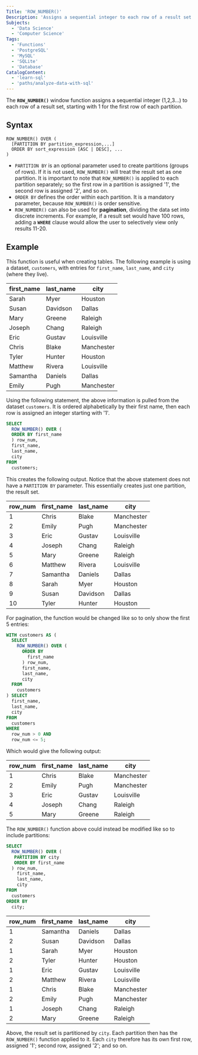 ```yaml
---
Title: 'ROW_NUMBER()'
Description: 'Assigns a sequential integer to each row of a result set.'
Subjects:
  - 'Data Science'
  - 'Computer Science'
Tags:
  - 'Functions'
  - 'PostgreSQL'
  - 'MySQL'
  - 'SQLite'
  - 'Database'
CatalogContent:
  - 'learn-sql'
  - 'paths/analyze-data-with-sql'
---
```


The **`ROW_NUMBER()`** window function assigns a sequential integer (1,2,3...) to each row of a result set, starting with 1 for the first row of each partition.

## Syntax

```pseudo
ROW_NUMBER() OVER (
  [PARTITION BY partition_expression,...]
  ORDER BY sort_expression [ASC | DESC], ...
)
```

- `PARTITION BY` is an optional parameter used to create partitions (groups of rows). If it is not used, `ROW_NUMBER()` will treat the result set as one partition. It is important to note that `ROW_NUMBER()` is applied to each partition separately; so the first row in a partition is assigned '1', the second row is assigned '2', and so on.
- `ORDER BY` defines the order within each partition. It is a mandatory parameter, because `ROW_NUMBER()` is order sensitive.
- `ROW_NUMBER()` can also be used for **pagination**, dividing the data set into discrete increments. For example, if a result set would have 100 rows, adding a **`WHERE`** clause would allow the user to selectively view only results 11-20.

## Example

This function is useful when creating tables. The following example is using a dataset, `customers`, with entries for `first_name`, `last_name`, and `city` (where they live).

| first_name | last_name | city       |
| ---------- | --------- | ---------- |
| Sarah      | Myer      | Houston    |
| Susan      | Davidson  | Dallas     |
| Mary       | Greene    | Raleigh    |
| Joseph     | Chang     | Raleigh    |
| Eric       | Gustav    | Louisville |
| Chris      | Blake     | Manchester |
| Tyler      | Hunter    | Houston    |
| Matthew    | Rivera    | Louisville |
| Samantha   | Daniels   | Dallas     |
| Emily      | Pugh      | Manchester |

Using the following statement, the above information is pulled from the dataset `customers`. It is ordered alphabetically by their first name, then each row is assigned an integer starting with '1'.

```sql
SELECT
  ROW_NUMBER() OVER (
  ORDER BY first_name
  ) row_num,
  first_name,
  last_name,
  city
FROM
  customers;
```

This creates the following output. Notice that the above statement does not have a `PARTITION BY` parameter. This essentially creates just one partition, the result set.

| row_num | first_name | last_name | city       |
| ------- | ---------- | --------- | ---------- |
| 1       | Chris      | Blake     | Manchester |
| 2       | Emily      | Pugh      | Manchester |
| 3       | Eric       | Gustav    | Louisville |
| 4       | Joseph     | Chang     | Raleigh    |
| 5       | Mary       | Greene    | Raleigh    |
| 6       | Matthew    | Rivera    | Louisville |
| 7       | Samantha   | Daniels   | Dallas     |
| 8       | Sarah      | Myer      | Houston    |
| 9       | Susan      | Davidson  | Dallas     |
| 10      | Tyler      | Hunter    | Houston    |

For pagination, the function would be changed like so to only show the first 5 entries:

```sql
WITH customers AS (
  SELECT
    ROW_NUMBER() OVER (
      ORDER BY
        first_name
      ) row_num,
      first_name,
      last_name,
      city
  FROM
    customers
) SELECT
  first_name,
  last_name,
  city
FROM
  customers
WHERE
  row_num > 0 AND
  row_num <= 5;
```

Which would give the following output:

| row_num | first_name | last_name | city       |
| ------- | ---------- | --------- | ---------- |
| 1       | Chris      | Blake     | Manchester |
| 2       | Emily      | Pugh      | Manchester |
| 3       | Eric       | Gustav    | Louisville |
| 4       | Joseph     | Chang     | Raleigh    |
| 5       | Mary       | Greene    | Raleigh    |

The `ROW_NUMBER()` function above could instead be modified like so to include partitions:

```sql
SELECT
  ROW_NUMBER() OVER (
   PARTITION BY city
   ORDER BY first_name
  ) row_num,
    first_name,
    last_name,
    city
FROM
  customers
ORDER BY
  city;
```

| row_num | first_name | last_name | city       |
| ------- | ---------- | --------- | ---------- |
| 1       | Samantha   | Daniels   | Dallas     |
| 2       | Susan      | Davidson  | Dallas     |
| 1       | Sarah      | Myer      | Houston    |
| 2       | Tyler      | Hunter    | Houston    |
| 1       | Eric       | Gustav    | Louisville |
| 2       | Matthew    | Rivera    | Louisville |
| 1       | Chris      | Blake     | Manchester |
| 2       | Emily      | Pugh      | Manchester |
| 1       | Joseph     | Chang     | Raleigh    |
| 2       | Mary       | Greene    | Raleigh    |

Above, the result set is partitioned by `city`. Each partition then has the `ROW_NUMBER()` function applied to it. Each `city` therefore has its own first row, assigned '1'; second row, assigned '2'; and so on.
